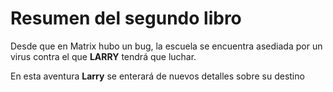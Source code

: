 # Resumen del segundo libro

Desde que en Matrix hubo un bug, la escuela se encuentra asediada por un virus
contra el que **LARRY** tendrá que luchar.

En esta aventura **Larry** se enterará de nuevos detalles sobre su destino


